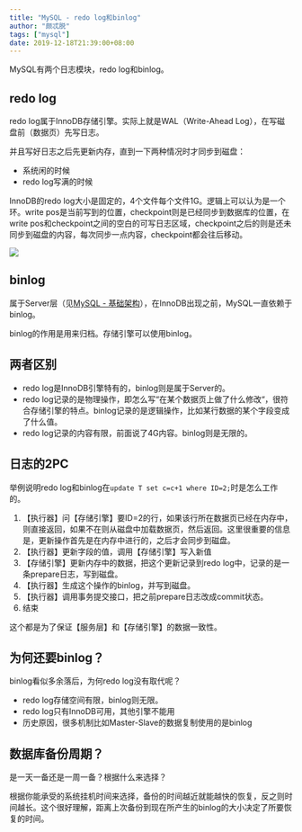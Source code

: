 ```yaml
---
title: "MySQL - redo log和binlog"
author: "颇忒脱"
tags: ["mysql"]
date: 2019-12-18T21:39:00+08:00
---
```


<!--more-->

MySQL有两个日志模块，redo log和binlog。

## redo log

redo log属于InnoDB存储引擎。实际上就是WAL（Write-Ahead Log），在写磁盘前（数据页）先写日志。

并且写好日志之后先更新内存，直到一下两种情况时才同步到磁盘：

* 系统闲的时候
* redo log写满的时候

InnoDB的redo log大小是固定的，4个文件每个文件1G。逻辑上可以认为是一个环。write pos是当前写到的位置，checkpoint则是已经同步到数据库的位置，在write pos和checkpoint之间的空白的可写日志区域，checkpoint之后的则是还未同步到磁盘的内容，每次同步一点内容，checkpoint都会往后移动。

![](redo-log.png)

## binlog

属于Server层（见[MySQL - 基础架构](../basic-arch)），在InnoDB出现之前，MySQL一直依赖于binlog。

binlog的作用是用来归档。存储引擎可以使用binlog。

## 两者区别

* redo log是InnoDB引擎特有的，binlog则是属于Server的。
* redo log记录的是物理操作，即怎么写“在某个数据页上做了什么修改“，很符合存储引擎的特点。binlog记录的是逻辑操作，比如某行数据的某个字段变成了什么值。
* redo log记录的内容有限，前面说了4G内容。binlog则是无限的。

## 日志的2PC

举例说明redo log和binlog在`update T set c=c+1 where ID=2;`时是怎么工作的。

1. 【执行器】问【存储引擎】要ID=2的行，如果该行所在数据页已经在内存中，则直接返回，如果不在则从磁盘中加载数据页，然后返回。这里很重要的信息是，更新操作首先是在内存中进行的，之后才会同步到磁盘。
2. 【执行器】更新字段的值，调用【存储引擎】写入新值
3. 【存储引擎】更新内存中的数据，把这个更新记录到redo log中，记录的是一条prepare日志，写到磁盘。
4. 【执行器】生成这个操作的binlog，并写到磁盘。
5. 【执行器】调用事务提交接口，把之前prepare日志改成commit状态。
6. 结束

这个都是为了保证【服务层】和【存储引擎】的数据一致性。

## 为何还要binlog？

binlog看似多余落后，为何redo log没有取代呢？

* redo log存储空间有限，binlog则无限。
* redo log只有InnoDB可用，其他引擎不能用
* 历史原因，很多机制比如Master-Slave的数据复制使用的是binlog

## 数据库备份周期？

是一天一备还是一周一备？根据什么来选择？

根据你能承受的系统挂机时间来选择，备份的时间越近就能越快的恢复，反之则时间越长。这个很好理解，距离上次备份到现在所产生的binlog的大小决定了所要恢复的时间。